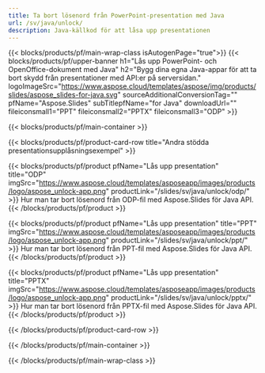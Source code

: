 ```yaml
---
title: Ta bort lösenord från PowerPoint-presentation med Java
url: /sv/java/unlock/
description: Java-källkod för att låsa upp presentationen
---
```


{{< blocks/products/pf/main-wrap-class isAutogenPage="true">}}
{{< blocks/products/pf/upper-banner h1="Lås upp PowerPoint- och OpenOffice-dokument med Java" h2="Bygg dina egna Java-appar för att ta bort skydd från presentationer med API:er på serversidan." logoImageSrc="https://www.aspose.cloud/templates/aspose/img/products/slides/aspose_slides-for-java.svg" sourceAdditionalConversionTag="" pfName="Aspose.Slides" subTitlepfName="for Java" downloadUrl="" fileiconsmall1="PPT" fileiconsmall2="PPTX" fileiconsmall3="ODP" >}}

{{< blocks/products/pf/main-container >}}

{{< blocks/products/pf/product-card-row title="Andra stödda presentationsupplåsningsexempel" >}}

{{< blocks/products/pf/product pfName="Lås upp presentation" title="ODP" imgSrc="https://www.aspose.cloud/templates/asposeapp/images/products/logo/aspose_unlock-app.png" productLink="/slides/sv/java/unlock/odp/" >}}
Hur man tar bort lösenord från ODP-fil med Aspose.Slides för Java API.
{{< /blocks/products/pf/product >}}

{{< blocks/products/pf/product pfName="Lås upp presentation" title="PPT" imgSrc="https://www.aspose.cloud/templates/asposeapp/images/products/logo/aspose_unlock-app.png" productLink="/slides/sv/java/unlock/ppt/" >}}
Hur man tar bort lösenord från PPT-fil med Aspose.Slides för Java API.
{{< /blocks/products/pf/product >}}

{{< blocks/products/pf/product pfName="Lås upp presentation" title="PPTX" imgSrc="https://www.aspose.cloud/templates/asposeapp/images/products/logo/aspose_unlock-app.png" productLink="/slides/sv/java/unlock/pptx/" >}}
Hur man tar bort lösenord från PPTX-fil med Aspose.Slides för Java API.
{{< /blocks/products/pf/product >}}



{{< /blocks/products/pf/product-card-row >}}

{{< /blocks/products/pf/main-container >}}
    
{{< /blocks/products/pf/main-wrap-class >}}
